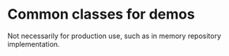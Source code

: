 # Common classes for demos

Not necessarily for production use, such as in memory repository implementation.